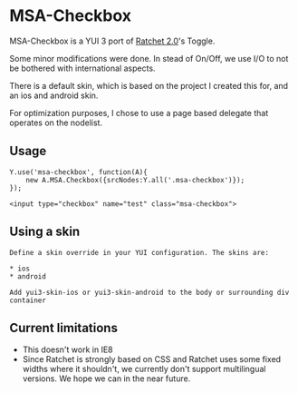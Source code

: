 MSA-Checkbox
=============

MSA-Checkbox is a YUI 3 port of [Ratchet 2.0](https://github.com/twbs/ratchet)'s Toggle.

Some minor modifications were done. In stead of On/Off, we use I/O to not be bothered with international aspects.

There is a default skin, which is based on the project I created this for, and an ios and android skin.

For optimization purposes, I chose to use a page based delegate that operates on the nodelist. 

Usage
-------

	Y.use('msa-checkbox', function(A){
    	new A.MSA.Checkbox({srcNodes:Y.all('.msa-checkbox')});
    });

	<input type="checkbox" name="test" class="msa-checkbox">
	
Using a skin
-------
	
	Define a skin override in your YUI configuration. The skins are:
	
	* ios
	* android
	
	Add yui3-skin-ios or yui3-skin-android to the body or surrounding div container
	

Current limitations
-------
 
* This doesn't work in IE8
* Since Ratchet is strongly based on CSS and Ratchet uses some fixed widths where it shouldn't, we currently don't support multilingual versions. We hope we can in the near future.

